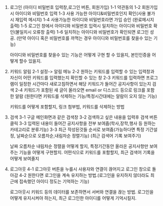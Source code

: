 
1. 로그인 (아이디 비밀번호 입력창,로그인 버튼, 회원가입)
	1-1 약관동의
	1-2 회원가입시 아이디와 비밀번호 입력
	1-3 사용 가능한 아이디&비밀번호인지 확인(사용 불가시 재입력 메시지)
	1-4 사용가능한 아이디와 비밀번호라면 가입 승인 (완료메시지 출력)
	1-5 로그인 창에서 아이디와 비밀번호 입력시 일치하는 아이디와 비밀번호 확인(불일치시 오류창 출력)
	1-6 일치하는 아이디와 비밀번호가 확인되면 로그인 성공.
	(만약 아이디 혹은 비밀번호를 까먹는 경우 아이디와 비밀번호를 찾을수 있는 기능)
	
	아이디와 비밀번호를 찾을수 있는 기능은 어떻게 구현 할 수 있을지, 본인인증을 어떻게 할수 있을지.

2. 키워드 알림
	2-1 설정-> 알림 메뉴
	2-2 원하는 키워드를 입력할 수 있는 입력창과 자신이 어떤 키워드를 입력했는지 확인할 수 있는 창
	2-3 키워드를 입력하면 프로그램이 일정한 시간마다 새로고침하면서 해당 키워드가 들어간 공지사항이 있는지 검색
	2-4 키워드가 포함된 새 글이 올라오면 email or 디스코드 등으로 링크를 포함한 알람
	(원한다면 키워드를 삭제하는 기능/특정시간대에는 알람이 오지 않는 기능)
	
	키워드를 어떻게 포함할지, 링크 첨부법, 키워드를 삭제하는 방법

3. 검색
	3-1 구글 메인화면과 같은 검색창
	3-2 검색하고 싶은 내용을 입력후 검색 버튼 클릭
	3-3 입력된 내용이 들어간 공지사항을 전부 보여줌(학사,장학,행사 등 원하는 카테고리로 분류기능)
	3-3 최근 작성된것들 순서로 보여줌(가능하다면 특정 기간설정, 날짜순으로 오름차순,내림차순 정렬기능)
	(최근 검색어 기록 보여주기)	

	날짜 오름차순 내림차순 정렬을 어떻게 할지, 특정기간동안 올라온 공지사항만 보여주는 기능을 어떻게 구현할지. 어떤식으로 키워드를 포함할지, 최근 검색어 기록을 어떻게 보여줄지

4. 로그아웃
	4-1 로그아웃 버튼을 누를시 사용자와 연결이 끊어지고 로그인 창으로 돌아감
	4-2 원한다면 로그인을 계속 유지하는 방법.(로그인을 유지하지 않더라도 최근에 접속했던 아이디 정도는 기억하는 기능)

	로그아웃시 키워드 등의 데이터를 보존하면서 서버와 연결을 끊는 방법. 로그인을 어떻게 유지시켜야 하는지, 최근 로그인한 아이디를 어떻게 기억시킬지.
